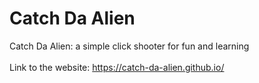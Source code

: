 # Catch Da Alien
Catch Da Alien: a simple click shooter for fun and learning <br>
<br>
Link to the website: https://catch-da-alien.github.io/
